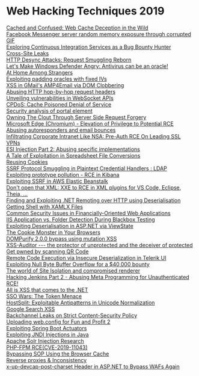 # Web Hacking Techniques 2019

[Cached and Confused: Web Cache Deception in the Wild](https://sajjadium.github.io/files/usenixsec2020wcd_paper.pdf) \
[Facebook Messenger server random memory exposure through corrupted GIF](https://www.vulnano.com/2019/03/facebook-messenger-server-random-memory.html) \
[Exploring Continuous Integration Services as a Bug Bounty Hunter](https://edoverflow.com/2019/ci-knew-there-would-be-bugs-here/) \
[Cross-Site Leaks](https://sirdarckcat.blogspot.com/2019/03/http-cache-cross-site-leaks.html) \
[HTTP Desync Attacks: Request Smuggling Reborn](https://portswigger.net/blog/http-desync-attacks-request-smuggling-reborn) \
[Let's Make Windows Defender Angry: Antivirus can be an oracle!](https://speakerdeck.com/icchy/lets-make-windows-defender-angry-antivirus-can-be-an-oracle) \
[At Home Among Strangers](https://speakerdeck.com/bo0om/at-home-among-strangers?slide=9) \
[Exploiting padding oracles with fixed IVs](https://blog.teddykatz.com/2019/11/23/json-padding-oracles.html) \
[XSS in GMail's AMP4Email via DOM Clobbering](https://research.securitum.com/xss-in-amp4email-dom-clobbering/) \
[Abusing HTTP hop-by-hop request headers](https://nathandavison.com/blog/abusing-http-hop-by-hop-request-headers) \
[Unveiling vulnerabilities in WebSocket APIs](https://speakerdeck.com/0ang3el/whats-wrong-with-websocket-apis-unveiling-vulnerabilities-in-websocket-apis) \
[CPDoS: Cache Poisoned Denial of Service](https://cpdos.org/) \
[Security analysis of portal element](https://research.securitum.com/security-analysis-of-portal-element/) \
[Owning The Clout Through Server Side Request Forgery](https://www.youtube.com/watch?v=o-tL9ULF0KI) \
[Microsoft Edge (Chromium) - Elevation of Privilege to Potential RCE](https://leucosite.com/Edge-Chromium-EoP-RCE/) \
[Abusing autoresponders and email bounces](https://medium.com/intigriti/abusing-autoresponders-and-email-bounces-9b1995eb53c2) \
[Infiltrating Corporate Intranet Like NSA: Pre-Auth RCE On Leading SSL VPNs](https://www.youtube.com/watch?v=1IoythC_pIY) \
[ESI Injection Part 2: Abusing specific implementations](https://www.gosecure.net/blog/2019/05/02/esi-injection-part-2-abusing-specific-implementations) \
[A Tale of Exploitation in Spreadsheet File Conversions](https://buer.haus/2019/10/18/a-tale-of-exploitation-in-spreadsheet-file-conversions/) \
[Reusing Cookies](https://medium.com/@ricardoiramar/reusing-cookies-23ed4691122b) \
[SSRF Protocol Smuggling in Plaintext Credential Handlers : LDAP](https://www.silentrobots.com/blog/2019/02/06/ssrf-protocol-smuggling-in-plaintext-credential-handlers-ldap/) \
[Exploiting prototype pollution - RCE in Kibana](https://research.securitum.com/prototype-pollution-rce-kibana-cve-2019-7609/) \
[Exploiting SSRF in AWS Elastic Beanstalk](https://www.notsosecure.com/exploiting-ssrf-in-aws-elastic-beanstalk/) \
[Don't open that XML: XXE to RCE in XML plugins for VS Code, Eclipse, Theia, ...](https://www.shielder.it/blog/dont-open-that-xml-xxe-to-rce-in-xml-plugins-for-vs-code-eclipse-theia/) \
[Finding and Exploiting .NET Remoting over HTTP using Deserialisation](https://www.nccgroup.trust/uk/about-us/newsroom-and-events/blogs/2019/march/finding-and-exploiting-.net-remoting-over-http-using-deserialisation/) \
[Getting Shell with XAMLX Files](https://www.nccgroup.trust/uk/about-us/newsroom-and-events/blogs/2019/august/getting-shell-with-xamlx-files/) \
[Common Security Issues in Financially-Oriented Web Applications](https://www.nccgroup.trust/uk/our-research/common-security-issues-in-financially-orientated-web-applications/) \
[IIS Application vs. Folder Detection During Blackbox Testing](https://soroush.secproject.com/blog/2019/07/iis-application-vs-folder-detection-during-blackbox-testing/) \
[Exploiting Deserialisation in ASP.NET via ViewState](https://soroush.secproject.com/blog/2019/04/exploiting-deserialisation-in-asp-net-via-viewstate/) \
[The Cookie Monster in Your Browsers](https://speakerdeck.com/filedescriptor/the-cookie-monster-in-your-browsers) \
[DOMPurify 2.0.0 bypass using mutation XSS](https://research.securitum.com/dompurify-bypass-using-mxss/) \
[XSS-Auditor --- the protector of unprotected and the deceiver of protected](https://medium.com/@terjanq/xss-auditor-the-protector-of-unprotected-f900a5e15b7b) \
[Get pwned by scanning QR Code](https://payatu.com/blog/nikhil-mittal/firefox-ios-qr-code-reader-xss-(cve-2019-17003)) \
[Remote Code Execution via Insecure Deserialization in Telerik UI](https://know.bishopfox.com/research/cve-2019-18935-remote-code-execution-in-telerik-ui) \
[Exploiting Null Byte Buffer Overflow for a $40,000 bounty](https://samcurry.net/filling-in-the-blanks-exploiting-null-byte-buffer-overflow-for-a-40000-bounty/) \
[The world of Site Isolation and compromised renderer](https://www.youtube.com/watch?v=ppW_soCb6wM) \
[Hacking Jenkins Part 2 - Abusing Meta Programming for Unauthenticated RCE!](https://blog.orange.tw/2019/02/abusing-meta-programming-for-unauthenticated-rce.html) \
[All is XSS that comes to the .NET](https://blog.isec.pl/all-is-xss-that-comes-to-the-net/) \
[SSO Wars: The Token Menace](https://i.blackhat.com/USA-19/Wednesday/us-19-Munoz-SSO-Wars-The-Token-Menace-wp.pdf) \
[HostSplit: Exploitable Antipatterns in Unicode Normalization](https://i.blackhat.com/USA-19/Thursday/us-19-Birch-HostSplit-Exploitable-Antipatterns-In-Unicode-Normalization-wp.pdf) \
[Google Search XSS](https://www.youtube.com/watch?v=gVrdE6g_fa8) \
[Backchannel Leaks on Strict Content-Security Policy](https://mazinahmed.net/blog/backchannel-leaks-on-strict-csp-policy/) \
[Uploading web.config for Fun and Profit 2](https://soroush.secproject.com/blog/2019/08/uploading-web-config-for-fun-and-profit-2/) \
[Exploiting Spring Boot Actuators](https://www.veracode.com/blog/research/exploiting-spring-boot-actuators) \
[Exploiting JNDI Injections in Java](https://www.veracode.com/blog/research/exploiting-jndi-injections-java) \
[Apache Solr Injection Research](https://github.com/veracode-research/solr-injection) \
[PHP-FPM RCE(CVE-2019-11043)](https://blog.orange.tw/2019/10/an-analysis-and-thought-about-recently.html) \
[Bypassing SOP Using the Browser Cache](https://portswigger-labs.net/fmnt.php?x=acunetix.com/blog/web-security-zone/bypassing-sop-using-the-browser-cache/) \
[Reverse proxies & Inconsistency](https://www.youtube.com/watch?v=ZfKuOdbQt2c) \
[x-up-devcap-post-charset Header in ASP.NET to Bypass WAFs Again](https://soroush.secproject.com/blog/2019/05/x-up-devcap-post-charset-header-in-aspnet-to-bypass-wafs-again/)
